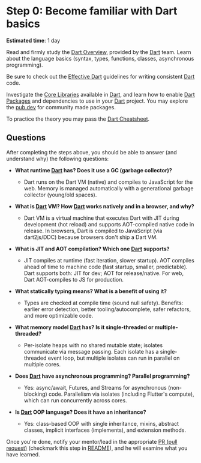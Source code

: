 Step 0: Become familiar with Dart basics
========================================

**Estimated time**: 1 day

Read and firmly study the [Dart Overview], provided by the [Dart] team. Learn about the language basics (syntax, types, functions, classes, asynchronous programming).

Be sure to check out the [Effective Dart] guidelines for writing consistent [Dart] code.

Investigate the [Core Libraries] available in [Dart], and learn how to enable [Dart Packages] and dependencies to use in your [Dart] project. You may explore the [pub.dev] for community made packages.

To practice the theory you may pass the [Dart Cheatsheet].




## Questions

After completing the steps above, you should be able to answer (and understand why) the following questions:

- **What runtime [Dart] has? Does it use a GC (garbage collector)?**
  - Dart runs on the Dart VM (native) and compiles to JavaScript for the web. Memory is managed automatically with a generational garbage collector (young/old spaces).

- **What is [Dart] VM? How [Dart] works natively and in a browser, and why?**
  - Dart VM is a virtual machine that executes Dart with JIT during development (hot reload) and supports AOT-compiled native code in release. In browsers, Dart is compiled to JavaScript (via dart2js/DDC) because browsers don't ship a Dart VM.

- **What is JIT and AOT compilation? Which one [Dart] supports?**
  - JIT compiles at runtime (fast iteration, slower startup). AOT compiles ahead of time to machine code (fast startup, smaller, predictable). Dart supports both: JIT for dev; AOT for release/native. For web, Dart AOT-compiles to JS for production.

- **What statically typing means? What is a benefit of using it?**
  - Types are checked at compile time (sound null safety). Benefits: earlier error detection, better tooling/autocomplete, safer refactors, and more optimizable code.

- **What memory model [Dart] has? Is it single-threaded or multiple-threaded?**
  - Per-isolate heaps with no shared mutable state; isolates communicate via message passing. Each isolate has a single-threaded event loop, but multiple isolates can run in parallel on multiple cores.

- **Does [Dart] have asynchronous programming? Parallel programming?**
  - Yes: async/await, Futures, and Streams for asynchronous (non-blocking) code. Parallelism via isolates (including Flutter's compute), which can run concurrently across cores.

- **Is [Dart] OOP language? Does it have an inheritance?**
  - Yes: class-based OOP with single inheritance, mixins, abstract classes, implicit interfaces (implements), and extension methods.

Once you're done, notify your mentor/lead in the appropriate [PR (pull request)][PR] (checkmark this step in [README](../README.md)), and he will examine what you have learned.




[Core Libraries]: https://dart.dev/guides/libraries
[Dart]: https://dart.dev
[Dart Cheatsheet]: https://dart.dev/codelabs/dart-cheatsheet
[Dart Overview]: https://dart.dev/overview
[Dart Packages]: https://dart.dev/guides/packages
[Effective Dart]: https://dart.dev/guides/language/effective-dart
[PR]: https://help.github.com/articles/github-glossary#pull-request
[pub.dev]: https://pub.dev
